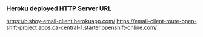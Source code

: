### Heroku deployed HTTP Server URL
https://bishoy-email-client.herokuapp.com/
https://email-client-route-open-shift-project.apps.ca-central-1.starter.openshift-online.com/